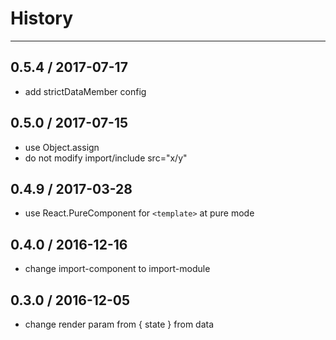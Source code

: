 # History
----

## 0.5.4 / 2017-07-17

- add strictDataMember config

## 0.5.0 / 2017-07-15

- use Object.assign
- do not modify import/include src="x/y"

## 0.4.9 / 2017-03-28

- use React.PureComponent for `<template>` at pure mode

## 0.4.0 / 2016-12-16

- change import-component to import-module

## 0.3.0 / 2016-12-05

- change render param from { state } from data